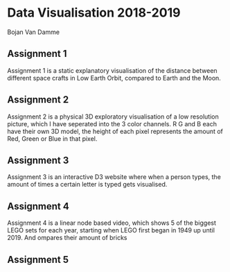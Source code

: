 Data Visualisation 2018-2019   
=
Bojan Van Damme

## Assignment 1

Assignment 1 is a static explanatory visualisation of the distance between different space crafts in Low Earth Orbit, compared to Earth and the Moon.

## Assignment 2

Assignment 2 is a physical 3D exploratory visualisation of a low resolution picture, which I have seperated into the 3 color channels. R G and B each have their own 3D model, the height of each pixel represents the amount of Red, Green or Blue in that pixel.

## Assignment 3

Assignment 3 is an interactive D3 website where when a person types, the amount of times a certain letter is typed gets visualised.

## Assignment 4

Assignment 4 is a linear node based video, which shows 5 of the biggest LEGO sets for each year, starting when LEGO first began in 1949 up until 2019. And ompares their amount of bricks

## Assignment 5
